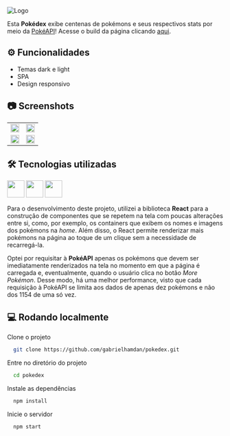![Logo](https://user-images.githubusercontent.com/74621925/175611364-e2d90132-0d0e-4bc2-bf80-55775e1f5656.png)

Esta **Pokédex** exibe centenas de pokémons e seus respectivos stats por meio da [PokéAPI](https://pokeapi.co/)! Acesse o build da página clicando [aqui](https://62d02f3b91007b08b9ce2284--pokedex-ghamdan.netlify.app/?target=_blank).


## ⚙ Funcionalidades

- Temas dark e light
- SPA
- Design responsivo


## 📷 Screenshots

<table>
   <tr>
      <td>
         <img src="https://user-images.githubusercontent.com/74621925/175657481-e3e1b111-3a95-4dec-acf6-0677768093fe.gif" width="100%">
      </td>
      <td>
         <img src="https://user-images.githubusercontent.com/74621925/175657623-bfac1434-b88b-4641-8d17-d12011039534.gif" width="100%">
      </td>
   </tr>
   <tr>
      <td>
         <img src="https://user-images.githubusercontent.com/74621925/175657739-fcc291c3-4190-49a9-9473-da4fff1e0061.gif" width="100%">
      </td>
      <td>
         <img src="https://user-images.githubusercontent.com/74621925/175657763-ca2f8541-60ed-4d2d-a5d6-8dab118939a8.gif" width="100%">
      </td>
</table>
   


## 🛠 Tecnologias utilizadas
<p>
   <img height="40" src="https://cdn.jsdelivr.net/gh/devicons/devicon/icons/react/react-original.svg" />
   <img height="40" src="https://cdn.jsdelivr.net/gh/devicons/devicon/icons/javascript/javascript-original.svg" />
   <img height="40" src="https://cdn.jsdelivr.net/gh/devicons/devicon/icons/css3/css3-original.svg" />
</p>
<p>
   Para o desenvolvimento deste projeto, utilizei a biblioteca <strong>React</strong> para a construção de componentes que se repetem na tela com poucas alterações entre si, como, por exemplo, os containers que exibem os nomes e imagens dos pokémons na <i>home</i>. Além disso, o React permite renderizar mais pokémons na página ao toque de um clique sem a necessidade de recarregá-la.
</p>
<p>
   Optei por requisitar à <strong>PokéAPI</strong> apenas os pokémons que devem ser imediatamente renderizados na tela no momento em que a página é carregada e, eventualmente, quando o usuário clica no botão <i>More Pokémon</i>. Desse modo, há uma melhor performance, visto que cada requisição à PokéAPI se limita aos dados de apenas dez pokémons e não dos 1154 de uma só vez.
</p>


## 💻 Rodando localmente

Clone o projeto

```bash
  git clone https://github.com/gabrielhamdan/pokedex.git
```

Entre no diretório do projeto

```bash
  cd pokedex
```

Instale as dependências

```bash
  npm install
```

Inicie o servidor

```bash
  npm start
```
